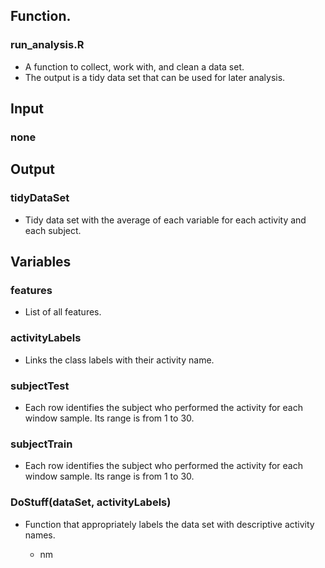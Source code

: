 ## Function.

  ### run_analysis.R

  * A function to collect, work with, and clean a data set. 
  * The output is a tidy data set that can be used for later analysis.

  ## Input

  ### none

  ## Output

  ### tidyDataSet

  * Tidy data set with the average of each variable for each activity and each subject. 

## Variables

### features

* List of all features.

### activityLabels

* Links the class labels with their activity name.

### subjectTest

* Each row identifies the subject who performed the activity for each window sample. Its range is from 1 to 30. 

### subjectTrain

* Each row identifies the subject who performed the activity for each window sample. Its range is from 1 to 30. 

### DoStuff(dataSet, activityLabels)

* Function that appropriately labels the data set with descriptive activity names.
  
  * nm
